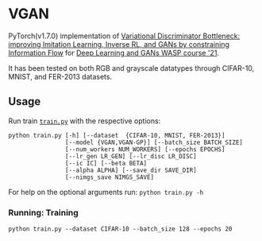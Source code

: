 # VGAN
PyTorch(v1.7.0) implementation of [Variational Discriminator Bottleneck: improving Imitation Learning, Inverse RL, and GANs by constraining Information Flow](https://arxiv.org/abs/1810.00821) for [Deep Learning and GANs WASP course '21](https://internal.wasp-sweden.org/graduate-school/wasp-graduate-school-courses/deep-learning-and-gans/).

It has been tested on both RGB and grayscale datatypes through CIFAR-10, MNIST, and FER-2013 datasets.

## Usage

Run train [``train.py``]() with the respective options:

```
python train.py [-h] [--dataset  {CIFAR-10, MNIST, FER-2013}] 
                [--model {VGAN,VGAN-GP}] [--batch_size BATCH_SIZE]
                [--num_workers NUM_WORKERS] [--epochs EPOCHS]
                [--lr_gen LR_GEN] [--lr_disc LR_DISC]
                [--ic IC] [--beta BETA]           
                [--alpha ALPHA] [--save_dir SAVE_DIR]   
                [--nimgs_save NIMGS_SAVE]                                        
```

For help on the optional arguments run: ``python train.py -h``


### Running: Training

```
python train.py --dataset CIFAR-10 --batch_size 128 --epochs 20
```